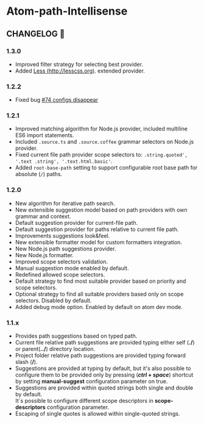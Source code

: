 # Atom-path-Intellisense
## CHANGELOG :barber:

### 1.3.0
- Improved filter strategy for selecting best provider.
- Added [Less (http://lesscss.org)](http://lesscss.org). extended provider.

### 1.2.2
- Fixed bug [#74 configs disappear](https://github.com/apercova/atom-path-intellisense/issues/74)  

### 1.2.1
- Improved matching algorithm for Node.js provider, included multiline ES6 import statements.
- Included `.source.ts` and `.source.coffee` grammar selectors on Node.js provider.
- Fixed current file path provider scope selectors to: `.string.quoted', '.text .string', '.text.html.basic'`.
- Added `root-base-path` setting to support configurable root base path for absolute (`/`) paths.

### 1.2.0
- New algorithm for iterative path search.
- New extensible suggestion model based on path providers with own grammar and context.
- Default suggestion provider for current-file path.
- Default suggestion provider for paths relative to current file path.
- Improvements suggestions look&feel.
- New extensible formatter model for custom formatters integration.
- New Node.js path suggestions provider.
- New Node.js formatter.
- Improved scope selectors validation.
- Manual suggestion mode enabled by default.
- Redefined allowed scope selectors.
- Default strategy to find most suitable provider based on priority and scope selectors.
- Optional strategy to find all suitable providers based only on scope selectors. Disabled by default.
- Added debug mode option. Enabled by default on atom dev mode.

### 1.1.x
- Provides path suggestions based on typed path.
- Current file relative path suggestions are provided typing either self (**./**) or parent(**../**) directory location.
- Project folder relative path suggestions are provided typing forward slash (**/**).
- Suggestions are provided at typing by default, but it's also possible to configure them to be provided only by pressing (**_ctrl_ + _space_**) shortcut by setting  **manual-suggest** configuration parameter on true.
- Suggestions are provided within quoted strings both single and double by default.  
It´s possible to configure different scope descriptors in **scope-descriptors** configuration parameter.  
- Escaping of single quotes is allowed within single-quoted strings.
